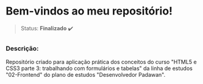 # Bem-vindos ao meu repositório!

>Status: **Finalizado** ✔️

##

### **Descrição:** 

Repositório criado para aplicação prática dos conceitos do curso "HTML5 e CSS3 parte 3: trabalhando com formulários e tabelas" da linha de estudos "02-Frontend" do plano de estudos "Desenvolvedor Padawan".
